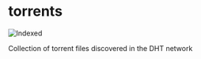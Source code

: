 torrents 
========
![Indexed](https://img.shields.io/badge/indexed-258764-blue)

Collection of torrent files discovered in the DHT network
